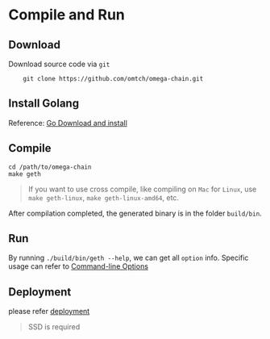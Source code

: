 # Compile and Run

## Download
Download source code via `git`
```
    git clone https://github.com/omtch/omega-chain.git
```
## Install Golang
Reference: [Go Download and install](https://golang.org/doc/install)

## Compile
```
cd /path/to/omega-chain
make geth
```
> If you want to use cross compile, like compiling on `Mac` for `Linux`, use `make geth-linux`, `make geth-linux-amd64`, etc.


After compilation completed, the generated binary is in the folder `build/bin`.

## Run
By running `./build/bin/geth --help`, we can get all `option` info. Specific usage can refer to [Command-line Options](https://geth.ethereum.org/docs/interface/command-line-options)

## Deployment

please refer [deployment](/dev/deploy.md)

> SSD is required

